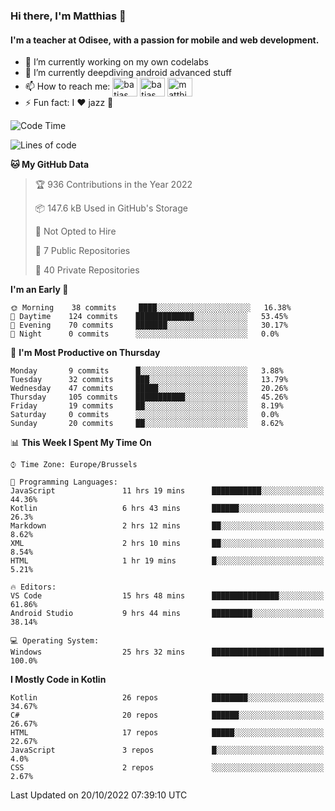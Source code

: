 ### Hi there, I'm Matthias 👋

#### I'm a teacher at Odisee, with a passion for mobile and web development.

- 🔭 I’m currently working on my own codelabs
- 🌱 I’m currently deepdiving android advanced stuff
- 📫 How to reach me: <a href="https://dev.to/batjas" target="_blank"><img align="center" src="https://raw.githubusercontent.com/rahuldkjain/github-profile-readme-generator/master/src/images/icons/Social/devto.svg" alt="batjas" height="30" width="40" /></a>
<a href="https://twitter.com/batjas" target="_blank"><img align="center" src="https://raw.githubusercontent.com/rahuldkjain/github-profile-readme-generator/master/src/images/icons/Social/twitter.svg" alt="batjas" height="30" width="40" /></a>
<a href="https://linkedin.com/in/matthiasdruwé" target="_blank"><img align="center" src="https://raw.githubusercontent.com/rahuldkjain/github-profile-readme-generator/master/src/images/icons/Social/linked-in-alt.svg" alt="matthiasdruwé" height="30" width="40" /></a>
- ⚡ Fun fact: I ❤ jazz 🎷


<!--START_SECTION:waka-->
![Code Time](http://img.shields.io/badge/Code%20Time-502%20hrs%2038%20mins-blue)

![Lines of code](https://img.shields.io/badge/From%20Hello%20World%20I%27ve%20Written-229%20Thousand%20lines%20of%20code-blue)

**🐱 My GitHub Data** 

> 🏆 936 Contributions in the Year 2022
 > 
> 📦 147.6 kB Used in GitHub's Storage 
 > 
> 🚫 Not Opted to Hire
 > 
> 📜 7 Public Repositories 
 > 
> 🔑 40 Private Repositories  
 > 
**I'm an Early 🐤** 

```text
🌞 Morning    38 commits     ████░░░░░░░░░░░░░░░░░░░░░   16.38% 
🌆 Daytime    124 commits    █████████████░░░░░░░░░░░░   53.45% 
🌃 Evening    70 commits     ███████░░░░░░░░░░░░░░░░░░   30.17% 
🌙 Night      0 commits      ░░░░░░░░░░░░░░░░░░░░░░░░░   0.0%

```
📅 **I'm Most Productive on Thursday** 

```text
Monday       9 commits      █░░░░░░░░░░░░░░░░░░░░░░░░   3.88% 
Tuesday      32 commits     ███░░░░░░░░░░░░░░░░░░░░░░   13.79% 
Wednesday    47 commits     █████░░░░░░░░░░░░░░░░░░░░   20.26% 
Thursday     105 commits    ███████████░░░░░░░░░░░░░░   45.26% 
Friday       19 commits     ██░░░░░░░░░░░░░░░░░░░░░░░   8.19% 
Saturday     0 commits      ░░░░░░░░░░░░░░░░░░░░░░░░░   0.0% 
Sunday       20 commits     ██░░░░░░░░░░░░░░░░░░░░░░░   8.62%

```


📊 **This Week I Spent My Time On** 

```text
⌚︎ Time Zone: Europe/Brussels

💬 Programming Languages: 
JavaScript               11 hrs 19 mins      ███████████░░░░░░░░░░░░░░   44.36% 
Kotlin                   6 hrs 43 mins       ██████░░░░░░░░░░░░░░░░░░░   26.3% 
Markdown                 2 hrs 12 mins       ██░░░░░░░░░░░░░░░░░░░░░░░   8.62% 
XML                      2 hrs 10 mins       ██░░░░░░░░░░░░░░░░░░░░░░░   8.54% 
HTML                     1 hr 19 mins        █░░░░░░░░░░░░░░░░░░░░░░░░   5.21%

🔥 Editors: 
VS Code                  15 hrs 48 mins      ███████████████░░░░░░░░░░   61.86% 
Android Studio           9 hrs 44 mins       █████████░░░░░░░░░░░░░░░░   38.14%

💻 Operating System: 
Windows                  25 hrs 32 mins      █████████████████████████   100.0%

```

**I Mostly Code in Kotlin** 

```text
Kotlin                   26 repos            ████████░░░░░░░░░░░░░░░░░   34.67% 
C#                       20 repos            ██████░░░░░░░░░░░░░░░░░░░   26.67% 
HTML                     17 repos            █████░░░░░░░░░░░░░░░░░░░░   22.67% 
JavaScript               3 repos             █░░░░░░░░░░░░░░░░░░░░░░░░   4.0% 
CSS                      2 repos             ░░░░░░░░░░░░░░░░░░░░░░░░░   2.67%

```



 Last Updated on 20/10/2022 07:39:10 UTC
<!--END_SECTION:waka-->
